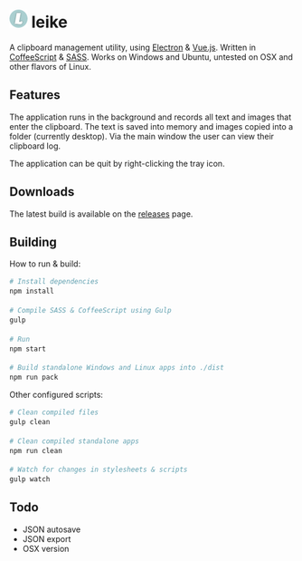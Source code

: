 # ![leike](https://raw.githubusercontent.com/Nanofus/leike/master/app/img/icon-32px.png "leike") leike
A clipboard management utility, using [Electron](https://github.com/atom/electron) & [Vue.js](https://github.com/vuejs/vue). Written in [CoffeeScript](https://github.com/jashkenas/coffeescript) & [SASS](https://github.com/sass/sass). Works on Windows and Ubuntu, untested on OSX and other flavors of Linux.

## Features

The application runs in the background and records all text and images that enter the clipboard. The text is saved into memory and images copied into a folder (currently desktop). Via the main window the user can view their clipboard log.

The application can be quit by right-clicking the tray icon.

## Downloads

The latest build is available on the [releases](https://github.com/Nanofus/leike/releases/latest) page.

## Building

How to run & build:

```sh
# Install dependencies
npm install

# Compile SASS & CoffeeScript using Gulp
gulp

# Run
npm start

# Build standalone Windows and Linux apps into ./dist
npm run pack
```

Other configured scripts:

```sh
# Clean compiled files
gulp clean

# Clean compiled standalone apps
npm run clean

# Watch for changes in stylesheets & scripts
gulp watch
```

## Todo

* JSON autosave
* JSON export
* OSX version
